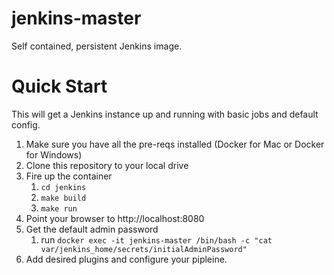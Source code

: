 # jenkins-master
Self contained, persistent Jenkins image.

# Quick Start

This will get a Jenkins instance up and running with basic jobs and default config.

1. Make sure you have all the pre-reqs installed (Docker for Mac or Docker for Windows)
2. Clone this repository to your local drive
3. Fire up the container
    1. `cd jenkins` 
    2. `make build`
    3. `make run`
4. Point your browser to http://localhost:8080
5. Get the default admin password
    1. run `docker exec -it jenkins-master /bin/bash -c "cat var/jenkins_home/secrets/initialAdminPassword"`
6. Add desired plugins and configure your pipleine.
